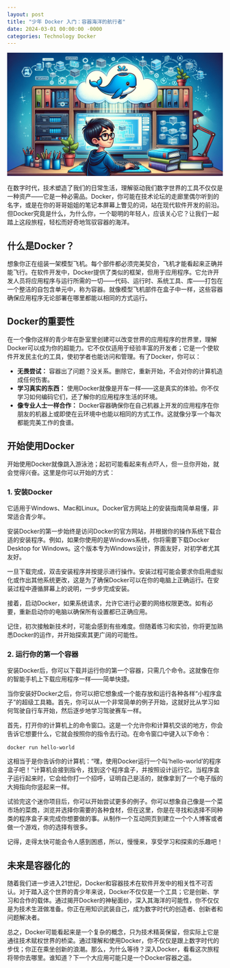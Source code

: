 ```yaml
---
layout: post
title: "少年 Docker 入门：容器海洋的航行者"
date: 2024-03-01 00:00:00 -0000
categories: Technology Docker
---
```


![少年 Docker 入门：容器海洋的航行者](https://raw.githubusercontent.com/jamiesun/images/master/default/hiaUbe.png)

在数字时代，技术塑造了我们的日常生活，理解驱动我们数字世界的工具不仅仅是一种资产——它是一种必需品。Docker，你可能在技术论坛的走廊里偶尔听到的名字，或是在你的哥哥姐姐的笔记本屏幕上瞥见的词，站在现代软件开发的前沿。但Docker究竟是什么，为什么你，一个聪明的年轻人，应该关心它？让我们一起踏上这段旅程，轻松而好奇地驾驭容器的海洋。

## 什么是Docker？

想象你正在组装一架模型飞机。每个部件都必须完美契合，飞机才能看起来正确并能飞行。在软件开发中，Docker提供了类似的框架，但用于应用程序。它允许开发人员将应用程序与运行所需的一切——代码、运行时、系统工具、库——打包在一个整洁的自包含单元中，称为容器。就像模型飞机部件在盒子中一样，这些容器确保应用程序无论部署在哪里都能以相同的方式运行。

## Docker的重要性

在一个像你这样的青少年在卧室里创建可以改变世界的应用程序的世界里，理解Docker可以成为你的超能力。它不仅仅适用于经验丰富的开发者；它是一个使软件开发民主化的工具，使初学者也能访问和管理。有了Docker，你可以：

- **无畏尝试：** 容器出了问题？没关系。删除它，重新开始，不会对你的计算机造成任何伤害。
- **学习真实的东西：** 使用Docker就像是开车一样——这是真实的体验。你不仅学习如何编码它们，还了解你的应用程序生活的环境。
- **像专业人士一样合作：** Docker容器确保你在自己机器上开发的应用程序在你朋友的机器上或即使在云环境中也能以相同的方式工作。这就像分享一个每次都能完美工作的食谱。

## 开始使用Docker

开始使用Docker就像跳入游泳池；起初可能看起来有点吓人，但一旦你开始，就会觉得兴奋。这里是你可以开始的方式：

### 1. 安装Docker

它适用于Windows、Mac和Linux。Docker官方网站上的安装指南简单易懂，非常适合青少年。

安装Docker的第一步始终是访问Docker的官方网站，并根据你的操作系统下载合适的安装程序。例如，如果你使用的是Windows系统，你将需要下载Docker Desktop for Windows。这个版本专为Windows设计，界面友好，对初学者尤其友好。

一旦下载完成，双击安装程序并按提示进行操作。安装过程可能会要求你启用虚拟化或作出其他系统更改，这是为了确保Docker可以在你的电脑上正确运行。在安装过程中遵循屏幕上的说明，一步步完成安装。

接着，启动Docker，如果系统请求，允许它进行必要的网络权限更改。如有必要，重新启动你的电脑以确保所有设置都已正确应用。

记住，初次接触新技术时，可能会感到有些难度。但随着练习和实验，你将更加熟悉Docker的运作，并开始探索其更广阔的可能性。

### 2. 运行你的第一个容器

安装Docker后，你可以下载并运行你的第一个容器，只需几个命令。这就像在你的智能手机上下载应用程序一样——简单快捷。

当你安装好Docker之后，你可以把它想象成一个能存放和运行各种各样“小程序盒子”的超级工具箱。首先，你可以从一个非常简单的例子开始，这就好比从学习如何驾驶自行车开始，然后逐步地学习驾驶赛车一样。

首先，打开你的计算机上的命令窗口。这是一个允许你和计算机交谈的地方，你会告诉它想要什么，它就会按照你的指令去行动。在命令窗口中键入以下命令：

```shell
docker run hello-world
```

这相当于是你告诉你的计算机：“嘿，使用Docker运行一个叫‘hello-world’的程序盒子吧！”计算机会接到指令，找到这个程序盒子，并按照设计运行它。当程序盒子运行起来时，它会给你打一个招呼，证明自己是活的，就像拿到了一个电子版的大拇指向你竖起来一样。

试验完这个迷你项目后，你可以开始尝试更多的例子。你可以想象自己像是一个菜市场的菜商，浏览并选择你需要的各种食材，但在这里，你是在寻找和选择不同种类的程序盒子来完成你想要做的事。从制作一个互动网页到建立一个个人博客或者做一个游戏，你的选择有很多。

记得，走得太快可能会令人感到困惑，所以，慢慢来，享受学习和探索的乐趣吧！

## 未来是容器化的

随着我们进一步进入21世纪，Docker和容器技术在软件开发中的相关性不可否认。对于踏入这个世界的青少年来说，Docker不仅仅是一个工具；它是创新、学习和合作的载体。通过揭开Docker的神秘面纱，深入其海洋的可能性，你不仅仅是为技术生涯做准备。你正在用知识武装自己，成为数字时代的创造者、创新者和问题解决者。

总之，Docker可能看起来是一个复杂的概念，只为技术精英保留，但实际上它是通往技术赋权世界的桥梁。通过理解和使用Docker，你不仅仅是跟上数字时代的步伐；你正在乘坐创新的浪潮。那么，为什么等待？深入Docker，看看这次旅程将带你去哪里。谁知道？下一个大应用可能只是一个Docker容器之遥。
